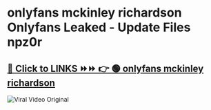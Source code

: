 
 # onlyfans mckinley richardson Onlyfans Leaked - Update Files npz0r

## <h2><a href="https://clipsfans.com/onlyfans_mckinley_richardson&ref=git">🔗 Click to LINKS ⏩⏩ 👉 🟢 onlyfans mckinley richardson </a></h2>

<a href="https://clipsfans.com/onlyfans_mckinley_richardson&ref=git" rel="nofollow" data-target="animated-image.originalLink"><img src="https://i.ibb.co.com/xMMVF88/686577567.gif" alt="Viral Video Original" style="max-width: 100%; display: inline-block;" data-target="animated-image.originalImage"></a>

